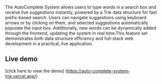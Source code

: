 The AutoComplete System allows users to type words in a search box and receive live suggestions instantly, powered by a Trie data structure for fast prefix-based search. Users can navigate suggestions using keyboard arrows or by clicking on them, and selected suggestions automatically populate the input box. Additionally, new words can be dynamically added through the frontend, updating the system in real time.This feature set demonstrates both data structure efficiency and full-stack web development in a practical, live application.

## Live demo
[click here to view the demo] (https://auto-complete-system-trie.vercel.app/)
